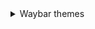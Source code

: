 <details>
   <summary> Waybar themes </summary>  
      <details>
         
   - <summary> **Monochrome** </summary>
         
   ![image](https://raw.githubusercontent.com/gkmax132/hyprland_dotfiles/refs/heads/main/images/waybar/monochrome.png)
      </details>
      
</details>
